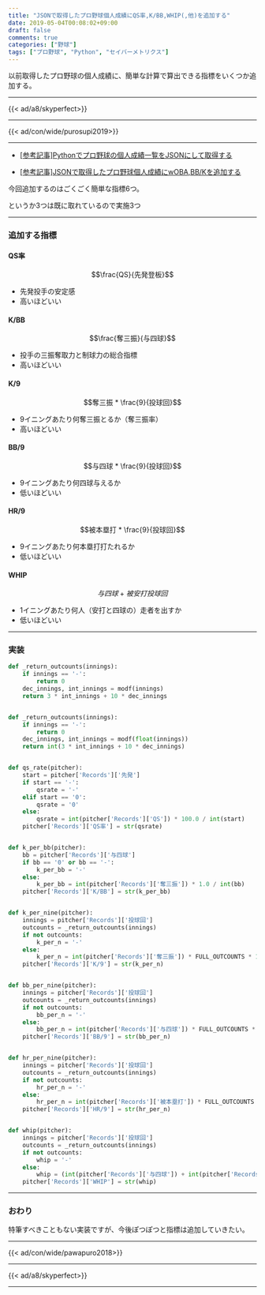 ```yaml
---
title: "JSONで取得したプロ野球個人成績にQS率,K/BB,WHIP(,他)を追加する"
date: 2019-05-04T00:08:02+09:00
draft: false
comments: true
categories: ["野球"]
tags: ["プロ野球", "Python", "セイバーメトリクス"]
---
```


以前取得したプロ野球の個人成績に、簡単な計算で算出できる指標をいくつか追加する。

<!--more-->

---

{{< ad/a8/skyperfect>}}

---

{{< ad/con/wide/purosupi2019>}}

---

- [[参考記事]Pythonでプロ野球の個人成績一覧をJSONにして取得する](https://www.ted027.com/post/python-personal-records)

- [[参考記事]JSONで取得したプロ野球個人成績にwOBA,BB/Kを追加する](https://www.ted027.com/post/sabr-2)

今回追加するのはごくごく簡単な指標6つ。

というか3つは既に取れているので実施3つ

---

### 追加する指標

#### QS率

$$\frac{QS}{先発登板}$$

- 先発投手の安定感
- 高いほどいい

#### K/BB

$$\frac{奪三振}{与四球}$$

- 投手の三振奪取力と制球力の総合指標
- 高いほどいい

#### K/9

$$奪三振 * \frac{9}{投球回}$$

- 9イニングあたり何奪三振とるか（奪三振率）
- 高いほどいい

#### BB/9

$$与四球 * \frac{9}{投球回}$$

- 9イニングあたり何四球与えるか
- 低いほどいい

#### HR/9

$$被本塁打 * \frac{9}{投球回}$$

- 9イニングあたり何本塁打打たれるか
- 低いほどいい

#### WHIP

$${与四球 + 被安打}{投球回}$$

- 1イニングあたり何人（安打と四球の）走者を出すか
- 低いほどいい

---

### 実装

```py:sabr.py
def _return_outcounts(innings):
    if innings == '-':
        return 0
    dec_innings, int_innings = modf(innings)
    return 3 * int_innings + 10 * dec_innings


def _return_outcounts(innings):
    if innings == '-':
        return 0
    dec_innings, int_innings = modf(float(innings))
    return int(3 * int_innings + 10 * dec_innings)


def qs_rate(pitcher):
    start = pitcher['Records']['先発']
    if start == '-':
        qsrate = '-'
    elif start == '0':
        qsrate = '0'
    else:
        qsrate = int(pitcher['Records']['QS']) * 100.0 / int(start)
    pitcher['Records']['QS率'] = str(qsrate)


def k_per_bb(pitcher):
    bb = pitcher['Records']['与四球']
    if bb == '0' or bb == '-':
        k_per_bb = '-'
    else:
        k_per_bb = int(pitcher['Records']['奪三振']) * 1.0 / int(bb)
    pitcher['Records']['K/BB'] = str(k_per_bb)


def k_per_nine(pitcher):
    innings = pitcher['Records']['投球回']
    outcounts = _return_outcounts(innings)
    if not outcounts:
        k_per_n = '-'
    else:
        k_per_n = int(pitcher['Records']['奪三振']) * FULL_OUTCOUNTS * 1.0 / outcounts
    pitcher['Records']['K/9'] = str(k_per_n)


def bb_per_nine(pitcher):
    innings = pitcher['Records']['投球回']
    outcounts = _return_outcounts(innings)
    if not outcounts:
        bb_per_n = '-'
    else:
        bb_per_n = int(pitcher['Records']['与四球']) * FULL_OUTCOUNTS * 1.0 / outcounts
    pitcher['Records']['BB/9'] = str(bb_per_n)


def hr_per_nine(pitcher):
    innings = pitcher['Records']['投球回']
    outcounts = _return_outcounts(innings)
    if not outcounts:
        hr_per_n = '-'
    else:
        hr_per_n = int(pitcher['Records']['被本塁打']) * FULL_OUTCOUNTS * 1.0 / outcounts
    pitcher['Records']['HR/9'] = str(hr_per_n)


def whip(pitcher):
    innings = pitcher['Records']['投球回']
    outcounts = _return_outcounts(innings)
    if not outcounts:
        whip = '-'
    else:
        whip = (int(pitcher['Records']['与四球']) + int(pitcher['Records']['被安打']) * 3 / outcounts
    pitcher['Records']['WHIP'] = str(whip)
```

---

### おわり

特筆すべきこともない実装ですが、今後ぽつぽつと指標は追加していきたい。

---

{{< ad/con/wide/pawapuro2018>}}

---

{{< ad/a8/skyperfect>}}

---
